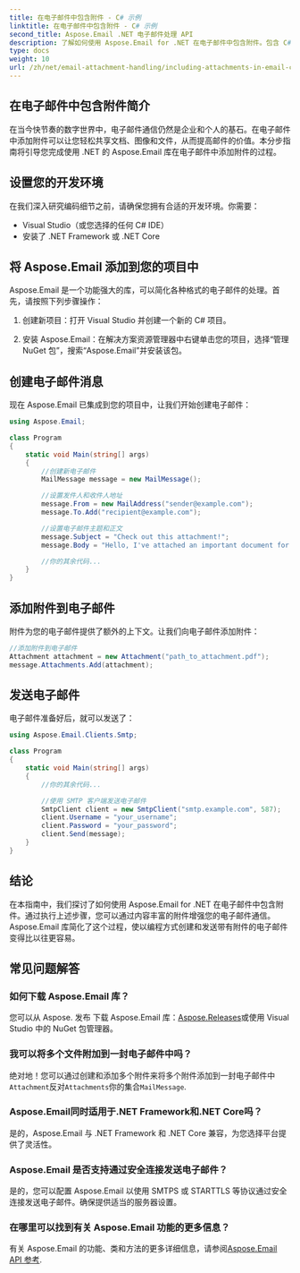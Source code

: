```yaml
---
title: 在电子邮件中包含附件 - C# 示例
linktitle: 在电子邮件中包含附件 - C# 示例
second_title: Aspose.Email .NET 电子邮件处理 API
description: 了解如何使用 Aspose.Email for .NET 在电子邮件中包含附件。包含 C# 代码示例的分步指南。
type: docs
weight: 10
url: /zh/net/email-attachment-handling/including-attachments-in-email-csharp-example/
---
```


## 在电子邮件中包含附件简介

在当今快节奏的数字世界中，电子邮件通信仍然是企业和个人的基石。在电子邮件中添加附件可以让您轻松共享文档、图像和文件，从而提高邮件的价值。本分步指南将引导您完成使用 .NET 的 Aspose.Email 库在电子邮件中添加附件的过程。

## 设置您的开发环境

在我们深入研究编码细节之前，请确保您拥有合适的开发环境。你需要：

- Visual Studio（或您选择的任何 C# IDE）
- 安装了 .NET Framework 或 .NET Core

## 将 Aspose.Email 添加到您的项目中

Aspose.Email 是一个功能强大的库，可以简化各种格式的电子邮件的处理。首先，请按照下列步骤操作：

1. 创建新项目：打开 Visual Studio 并创建一个新的 C# 项目。

2. 安装 Aspose.Email：在解决方案资源管理器中右键单击您的项目，选择“管理 NuGet 包”，搜索“Aspose.Email”并安装该包。

## 创建电子邮件消息

现在 Aspose.Email 已集成到您的项目中，让我们开始创建电子邮件：

```csharp
using Aspose.Email;

class Program
{
    static void Main(string[] args)
    {
        //创建新电子邮件
        MailMessage message = new MailMessage();

        //设置发件人和收件人地址
        message.From = new MailAddress("sender@example.com");
        message.To.Add("recipient@example.com");

        //设置电子邮件主题和正文
        message.Subject = "Check out this attachment!";
        message.Body = "Hello, I've attached an important document for you.";

        //你的其余代码...
    }
}
```

## 添加附件到电子邮件

附件为您的电子邮件提供了额外的上下文。让我们向电子邮件添加附件：

```csharp
//添加附件到电子邮件
Attachment attachment = new Attachment("path_to_attachment.pdf");
message.Attachments.Add(attachment);
```

## 发送电子邮件

电子邮件准备好后，就可以发送了：

```csharp
using Aspose.Email.Clients.Smtp;

class Program
{
    static void Main(string[] args)
    {
        //你的其余代码...

        //使用 SMTP 客户端发送电子邮件
        SmtpClient client = new SmtpClient("smtp.example.com", 587);
        client.Username = "your_username";
        client.Password = "your_password";
        client.Send(message);
    }
}
```

## 结论

在本指南中，我们探讨了如何使用 Aspose.Email for .NET 在电子邮件中包含附件。通过执行上述步骤，您可以通过内容丰富的附件增强您的电子邮件通信。 Aspose.Email 库简化了这个过程，使以编程方式创建和发送带有附件的电子邮件变得比以往更容易。

## 常见问题解答

### 如何下载 Aspose.Email 库？

您可以从 Aspose. 发布 下载 Aspose.Email 库：[Aspose.Releases](https://releases.aspose.com/email/net/)或使用 Visual Studio 中的 NuGet 包管理器。

### 我可以将多个文件附加到一封电子邮件中吗？

绝对地！您可以通过创建和添加多个附件来将多个附件添加到一封电子邮件中`Attachment`反对`Attachments`你的集合`MailMessage`.

### Aspose.Email同时适用于.NET Framework和.NET Core吗？

是的，Aspose.Email 与 .NET Framework 和 .NET Core 兼容，为您选择平台提供了灵活性。

### Aspose.Email 是否支持通过安全连接发送电子邮件？

是的，您可以配置 Aspose.Email 以使用 SMTPS 或 STARTTLS 等协议通过安全连接发送电子邮件。确保提供适当的服务器设置。

### 在哪里可以找到有关 Aspose.Email 功能的更多信息？

有关 Aspose.Email 的功能、类和方法的更多详细信息，请参阅[Aspose.Email API 参考](https://reference.aspose.com/email/net/).
